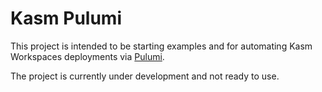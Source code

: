 # Kasm Pulumi

This project is intended to be starting examples and for automating Kasm Workspaces deployments via [Pulumi](https://www.pulumi.com/).

The project is currently under development and not ready to use. 